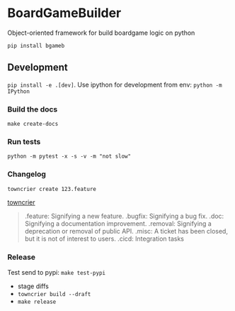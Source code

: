 # BoardGameBuilder

Object-oriented framework for build boardgame logic on python

`pip install bgameb`

## Development

`pip install -e .[dev]`. Use ipython for development from env: `python -m IPython`

### Build the docs

`make create-docs`

### Run tests

`python -m pytest -x -s -v -m "not slow"`

### Changelog

`towncrier create 123.feature`

[towncrier](https://pypi.org/project/towncrier/)

> .feature: Signifying a new feature.
> .bugfix: Signifying a bug fix.
> .doc: Signifying a documentation improvement.
> .removal: Signifying a deprecation or removal of public API.
> .misc: A ticket has been closed, but it is not of interest to users.
> .cicd: Integration tasks

### Release

Test send to pypi: `make test-pypi`

- stage diffs
- `towncrier build --draft`
- `make release`
